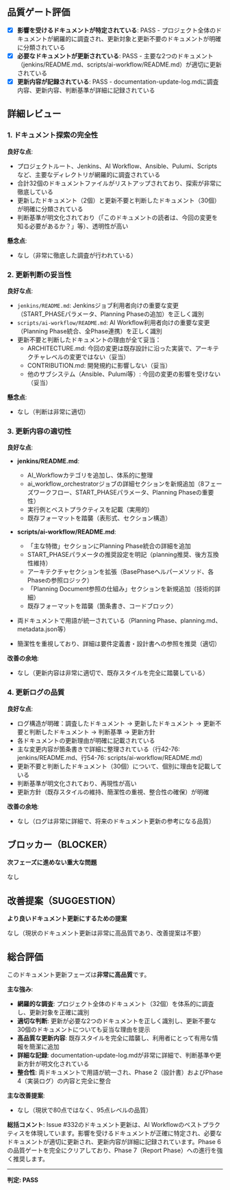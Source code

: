 ## 品質ゲート評価

- [x] **影響を受けるドキュメントが特定されている**: PASS - プロジェクト全体のドキュメントが網羅的に調査され、更新対象と更新不要のドキュメントが明確に分類されている
- [x] **必要なドキュメントが更新されている**: PASS - 主要な2つのドキュメント（jenkins/README.md、scripts/ai-workflow/README.md）が適切に更新されている
- [x] **更新内容が記録されている**: PASS - documentation-update-log.mdに調査内容、更新内容、判断基準が詳細に記録されている

## 詳細レビュー

### 1. ドキュメント探索の完全性

**良好な点**:
- プロジェクトルート、Jenkins、AI Workflow、Ansible、Pulumi、Scriptsなど、主要なディレクトリが網羅的に調査されている
- 合計32個のドキュメントファイルがリストアップされており、探索が非常に徹底している
- 更新したドキュメント（2個）と更新不要と判断したドキュメント（30個）が明確に分類されている
- 判断基準が明文化されており（「このドキュメントの読者は、今回の変更を知る必要があるか？」等）、透明性が高い

**懸念点**:
- なし（非常に徹底した調査が行われている）

### 2. 更新判断の妥当性

**良好な点**:
- `jenkins/README.md`: Jenkinsジョブ利用者向けの重要な変更（START_PHASEパラメータ、Planning Phaseの追加）を正しく識別
- `scripts/ai-workflow/README.md`: AI Workflow利用者向けの重要な変更（Planning Phase統合、全Phase連携）を正しく識別
- 更新不要と判断したドキュメントの理由が全て妥当：
  - ARCHITECTURE.md: 今回の変更は既存設計に沿った実装で、アーキテクチャレベルの変更ではない（妥当）
  - CONTRIBUTION.md: 開発規約に影響しない（妥当）
  - 他のサブシステム（Ansible、Pulumi等）: 今回の変更の影響を受けない（妥当）

**懸念点**:
- なし（判断は非常に適切）

### 3. 更新内容の適切性

**良好な点**:
- **jenkins/README.md**: 
  - AI_Workflowカテゴリを追加し、体系的に整理
  - ai_workflow_orchestratorジョブの詳細セクションを新規追加（8フェーズワークフロー、START_PHASEパラメータ、Planning Phaseの重要性）
  - 実行例とベストプラクティスを記載（実用的）
  - 既存フォーマットを踏襲（表形式、セクション構造）
  
- **scripts/ai-workflow/README.md**:
  - 「主な特徴」セクションにPlanning Phase統合の詳細を追加
  - START_PHASEパラメータの推奨設定を明記（planning推奨、後方互換性維持）
  - アーキテクチャセクションを拡張（BasePhaseヘルパーメソッド、各Phaseの参照ロジック）
  - 「Planning Document参照の仕組み」セクションを新規追加（技術的詳細）
  - 既存フォーマットを踏襲（箇条書き、コードブロック）

- 両ドキュメントで用語が統一されている（Planning Phase、planning.md、metadata.json等）
- 簡潔性を重視しており、詳細は要件定義書・設計書への参照を推奨（適切）

**改善の余地**:
- なし（更新内容は非常に適切で、既存スタイルを完全に踏襲している）

### 4. 更新ログの品質

**良好な点**:
- ログ構造が明確：調査したドキュメント → 更新したドキュメント → 更新不要と判断したドキュメント → 判断基準 → 更新方針
- 各ドキュメントの更新理由が明確に記載されている
- 主な変更内容が箇条書きで詳細に整理されている（行42-76: jenkins/README.md、行54-76: scripts/ai-workflow/README.md）
- 更新不要と判断したドキュメント（30個）について、個別に理由を記載している
- 判断基準が明文化されており、再現性が高い
- 更新方針（既存スタイルの維持、簡潔性の重視、整合性の確保）が明確

**改善の余地**:
- なし（ログは非常に詳細で、将来のドキュメント更新の参考になる品質）

## ブロッカー（BLOCKER）

**次フェーズに進めない重大な問題**

なし

## 改善提案（SUGGESTION）

**より良いドキュメント更新にするための提案**

なし（現状のドキュメント更新は非常に高品質であり、改善提案は不要）

## 総合評価

このドキュメント更新フェーズは**非常に高品質**です。

**主な強み**:
- **網羅的な調査**: プロジェクト全体のドキュメント（32個）を体系的に調査し、更新対象を正確に識別
- **適切な判断**: 更新が必要な2つのドキュメントを正しく識別し、更新不要な30個のドキュメントについても妥当な理由を提示
- **高品質な更新内容**: 既存スタイルを完全に踏襲し、利用者にとって有用な情報を簡潔に追加
- **詳細な記録**: documentation-update-log.mdが非常に詳細で、判断基準や更新方針が明文化されている
- **整合性**: 両ドキュメントで用語が統一され、Phase 2（設計書）およびPhase 4（実装ログ）の内容と完全に整合

**主な改善提案**:
- なし（現状で80点ではなく、95点レベルの品質）

**総括コメント**:
Issue #332のドキュメント更新は、AI Workflowのベストプラクティスを体現しています。影響を受けるドキュメントが正確に特定され、必要なドキュメントが適切に更新され、更新内容が詳細に記録されています。Phase 6の品質ゲートを完全にクリアしており、Phase 7（Report Phase）への進行を強く推奨します。

---
**判定: PASS**
